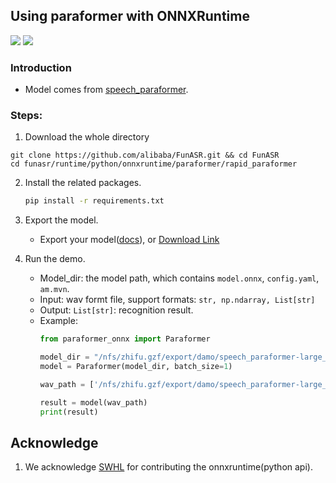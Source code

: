 ## Using paraformer with ONNXRuntime

<p align="left">
    <a href=""><img src="https://img.shields.io/badge/Python->=3.7,<=3.10-aff.svg"></a>
    <a href=""><img src="https://img.shields.io/badge/OS-Linux%2C%20Win%2C%20Mac-pink.svg"></a>
</p>

### Introduction
- Model comes from [speech_paraformer](https://www.modelscope.cn/models/damo/speech_paraformer-large_asr_nat-zh-cn-16k-common-vocab8404-pytorch/summary).


### Steps:
1. Download the whole directory
```shell
git clone https://github.com/alibaba/FunASR.git && cd FunASR
cd funasr/runtime/python/onnxruntime/paraformer/rapid_paraformer
```
2. Install the related packages.
   ```bash
   pip install -r requirements.txt
   ```
3. Export the model.
    - Export your model([docs](https://github.com/alibaba-damo-academy/FunASR/tree/main/funasr/export)), or [Download Link](https://swap.oss-cn-hangzhou.aliyuncs.com/zhifu.gzf/export/damo/speech_paraformer-large_asr_nat-zh-cn-16k-common-vocab8404-pytorch/model.onnx?OSSAccessKeyId=LTAI4FxMqzhBUx5XD4mKs296&Expires=2036094510&Signature=agmtMkxLEviGg3Rt3gOO4PvfrJY%3D)

4. Run the demo.
   - Model_dir: the model path, which contains `model.onnx`, `config.yaml`, `am.mvn`.
   - Input: wav formt file, support formats: `str, np.ndarray, List[str]`
   - Output: `List[str]`: recognition result.
   - Example:
        ```python
        from paraformer_onnx import Paraformer

        model_dir = "/nfs/zhifu.gzf/export/damo/speech_paraformer-large_asr_nat-zh-cn-16k-common-vocab8404-pytorch"
        model = Paraformer(model_dir, batch_size=1)

        wav_path = ['/nfs/zhifu.gzf/export/damo/speech_paraformer-large_asr_nat-zh-cn-16k-common-vocab8404-pytorch/example/asr_example.wav']

        result = model(wav_path)
        print(result)
        ```

## Acknowledge
1. We acknowledge [SWHL](https://github.com/RapidAI/RapidASR) for contributing the onnxruntime(python api).
